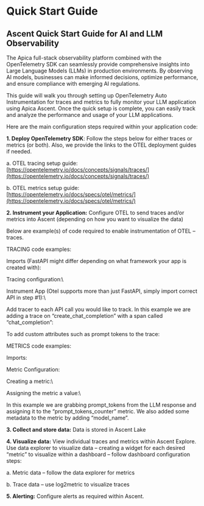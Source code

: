 # Quick Start Guide

## Ascent Quick Start Guide for AI and LLM Observability

The Apica full-stack observability platform combined with the OpenTelemetry SDK can seamlessly provide comprehensive insights into Large Language Models (LLMs) in production environments. By observing AI models, businesses can make informed decisions, optimize performance, and ensure compliance with emerging AI regulations.

This guide will walk you through setting up OpenTelemetry Auto Instrumentation for traces and metrics to fully monitor your LLM application using Apica Ascent. Once the quick setup is complete, you can easily track and analyze the performance and usage of your LLM applications.

Here are the main configuration steps required within your application code:

**1.         Deploy OpenTelemetry SDK**: Follow the steps below for either traces or metrics (or both). Also, we provide the links to the OTEL deployment guides if needed.

a.         OTEL tracing setup guide: [https://opentelemetry.io/docs/concepts/signals/traces/](https://opentelemetry.io/docs/concepts/signals/traces/)

b.         OTEL metrics setup guide: [https://opentelemetry.io/docs/specs/otel/metrics/](https://opentelemetry.io/docs/specs/otel/metrics/)

**2.         Instrument your Application:** Configure OTEL to send traces and/or metrics into Ascent (depending on how you want to visualize the data)

Below are example(s) of code required to enable instrumentation of OTEL – traces.

TRACING code examples:

Imports (FastAPI might differ depending on what framework your app is created with):



Tracing configuration:\




Instrument App (Otel supports more than just FastAPI, simply import correct API in step #1):\




Add tracer to each API call you would like to track. In this example we are adding a trace on “create\_chat\_completion” with a span called “chat\_completion”:



To add custom attributes such as prompt tokens to the trace:



METRICS code examples:



Imports:



Metric Configuration:



Creating a metric:\




Assigning the metric a value:\




In this example we are grabbing prompt\_tokens from the LLM response and assigning it to the “prompt\_tokens\_counter” metric. We also added some metadata to the metric by adding “model\_name”.



**3.         Collect and store data:** Data is stored in Ascent Lake

**4.         Visualize data:** View individual traces and metrics within Ascent Explore. Use data explorer to visualize data – creating a widget for each desired “metric” to visualize within a dashboard – follow dashboard configuration steps:

a.         Metric data – follow the data explorer for metrics

b.         Trace data – use log2metric to visualize traces

**5.         Alerting:** Configure alerts as required within Ascent.

